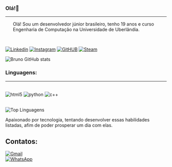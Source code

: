 ### Olá!👋
<hr>

<ol>
Olá! Sou um desenvolvedor júnior brasileiro, tenho 19 anos e curso Engenharia de Computação na Universidade de Uberlândia.
</ol><br>

[![Linkedin](https://img.shields.io/badge/LinkedIn-0077B5?style=for-the-badge&logo=linkedin&logoColor=white)](https://www.linkedin.com/in/bruno-sousa-pereira-b5b5a8268/)
[![Instagram](https://img.shields.io/badge/Instagram-E4405F?style=for-the-badge&logo=instagram&logoColor=white)](https://instagram.com/bruno.p.sousa_)
[![GitHUB](https://img.shields.io/badge/GitHub-100000?style=for-the-badge&logo=github&logoColor=white)](https://github.com/09Ghost90)
[![Steam](https://img.shields.io/badge/Steam-000000?style=for-the-badge&logo=steam&logoColor=white)
](https://steamcommunity.com/id/scorpionwind/)<br>


![Bruno GitHub stats](https://github-readme-stats.vercel.app/api?username=09Ghost90&aghazra&show_icons=true&theme=dark)

### Linguagens:
<hr>

<div style="display: inline_block"><br/>
    <img align="center" alt="html5" src="https://img.shields.io/badge/Python-14354C?style=for-the-badge&logo=python&logoColor=white" />
    <img align="center" alt="python" src="https://img.shields.io/badge/C%2B%2B-00599C?style=for-the-badge&logo=c%2B%2B&logoColor=white" /> 
    <img align="center" alt="c++" src="https://img.shields.io/badge/HTML5-E34F26?style=for-the-badge&logo=html5&logoColor=white" />
</div><br>

![Top Linguagens](https://github-readme-stats.vercel.app/api/top-langs/?username=09Ghost90&hide_progress=true)

Apaixonado por tecnologia, tentando desenvolver essas habilidades listadas, afim de poder prosperar um dia com elas.

<h2>Contatos:</h2>

[![Gmail](https://img.shields.io/badge/Gmail-D14836?style=for-the-badge&logo=gmail&logoColor=white)](https://brunosousapereira.az@gmail.com)<br>
[![WhatsApp](https://img.shields.io/badge/WhatsApp-25D366?style=for-the-badge&logo=whatsapp&logoColor=white)](https://api.whatsapp.com/send?phone=5534998878170)
